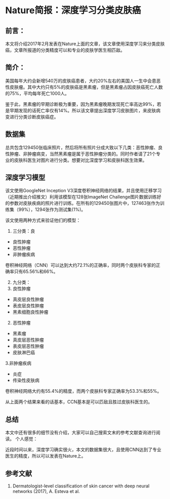 # Nature简报：深度学习分类皮肤癌

## 前言：

本文将介绍2017年2月发表在Nature上面的文章，该文章使用深度学习来分类皮肤癌，文章所报道的分类精度可以和专业的皮肤学医生相匹敌。

## 简介：

美国每年大约会新增540万的皮肤癌患者，大约20%左右的美国人一生中会患恶性皮肤瘤。其中大约只有5%的皮肤癌是黑素瘤，但是黑素瘤占因皮肤癌死亡人数的75%，平均每年死亡1000人。

鉴于此，黑素瘤的早期诊断极为重要，因为黑素瘤晚期发现死亡率高达99%，若是早期发现的话死亡率仅有14%。所以该文章提出深度学习皮肤图片，来皮肤病变进行分类诊断皮肤癌症。

## 数据集

总共包含129450张临床照片，然后将所有照片分成大致以下几类：恶性肿瘤、良性肿瘤、非肿瘤病变，当然黑素瘤是属于恶性肿瘤分类的。同时作者请了21个专业的皮肤科医生对图片进行分类。想要对比深度学习和皮肤科医生效果。

## 深度学习模型

该文使用GoogleNet Inception V3深度卷积神经网络的结果，并且使用迁移学习（近期推出介绍推文）利用该模型在128张ImageNet Challenge图片数据训练好的参数对皮肤疾病的照片进行训练。在所有的129450张图片中，127463张作为训练集（99%），1294张作为测试集(1%)。

该文使用两种方式来验证他们的模型：
1. 三分类：良

* 良性肿瘤
* 恶性肿瘤
* 非肿瘤疾病

卷积神经网络（CNN）可以达到大约72.1%的正确率，同时两个皮肤科专家的正确率只有65.56%和66%。

2. 九分类：
1. 良性肿瘤
* 真皮层良性肿瘤
* 表皮层良性肿瘤
* 黑素细胞良性肿瘤

2. 恶性肿瘤
* 黑素瘤
* 真皮层恶性肿瘤
* 表皮层恶性肿瘤
* 皮肤淋巴癌

3.非肿瘤疾病
* 炎症
* 传染性皮肤病

卷积神经网络大约有55.4%的精度，而两个皮肤科专家正确率为53.3%和55%。

从上面两个结果来看的话基本，CCN基本是可以匹敌且胜过皮肤科医生的。


## 总结

本文中还有很多的细节没有介绍，大家可以自己搜索文末的参考文献查询进行阅读。
个人感觉：

近段时间以来，深度学习确实很火，本文的数据集很大，且使用CNN达到了专业医生的精度，所以可以发表在Nature上。


## 参考文献

1. Dermatologist-level classification of skin cancer with deep neural networks (2017), A. Esteva et al.

